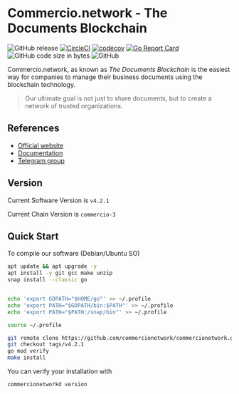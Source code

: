 # Commercio.network - The Documents Blockchain

![GitHub release](https://img.shields.io/github/release/commercionetwork/commercionetwork.svg)
[![CircleCI](https://circleci.com/gh/commercionetwork/commercionetwork/tree/master.svg?style=shield)](https://circleci.com/gh/commercionetwork/commercionetwork/tree/master)
[![codecov](https://codecov.io/gh/commercionetwork/commercionetwork/branch/master/graph/badge.svg)](https://codecov.io/gh/commercionetwork/commercionetwork)
[![Go Report Card](https://goreportcard.com/badge/github.com/commercionetwork/commercionetwork)](https://goreportcard.com/report/github.com/commercionetwork/commercionetwork)
![GitHub code size in bytes](https://img.shields.io/github/languages/code-size/commercionetwork/commercionetwork.svg)
![GitHub](https://img.shields.io/github/license/commercionetwork/commercionetwork.svg)

Commercio.network, as known as *The Documents Blockchain* is the easiest way for companies to manage their 
business documents using the blockchain technology. 
  
> Our ultimate goal is not just to share documents, but to create a network of trusted organizations.

## References
* [Official website](https://commercio.network/)
* [Documentation](https://docs.commercio.network/)
* [Telegram group](https://t.me/commercionetwork)

## Version

Current Software Version is `v4.2.1`


Current Chain Version is `commercio-3`
## Quick Start

To compile our software (Debian/Ubuntu SO)

```bash
apt update && apt upgrade -y
apt install -y git gcc make unzip
snap install --classic go


echo 'export GOPATH="$HOME/go"' >> ~/.profile
echo 'export PATH="$GOPATH/bin:$PATH"' >> ~/.profile
echo 'export PATH="$PATH:/snap/bin"' >> ~/.profile

source ~/.profile

git remote clone https://github.com/commercionetwork/commercionetwork.git
git checkout tags/v4.2.1
go mod verify
make install
```

You can verify your installation with

```bash
commercionetworkd version
```

